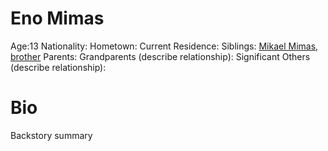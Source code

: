 <!-- TITLE: Eno -->
<!-- SUBTITLE: A quick summary of Eno -->

# Eno Mimas
Age:13
Nationality:
Hometown:
Current Residence:
Siblings: [Mikael Mimas, brother](https://fieldswiki.herokuapp.com/characters/mikael#mikael-mimas)
Parents:
Grandparents (describe relationship):
Significant Others (describe relationship):
# Bio
Backstory summary

